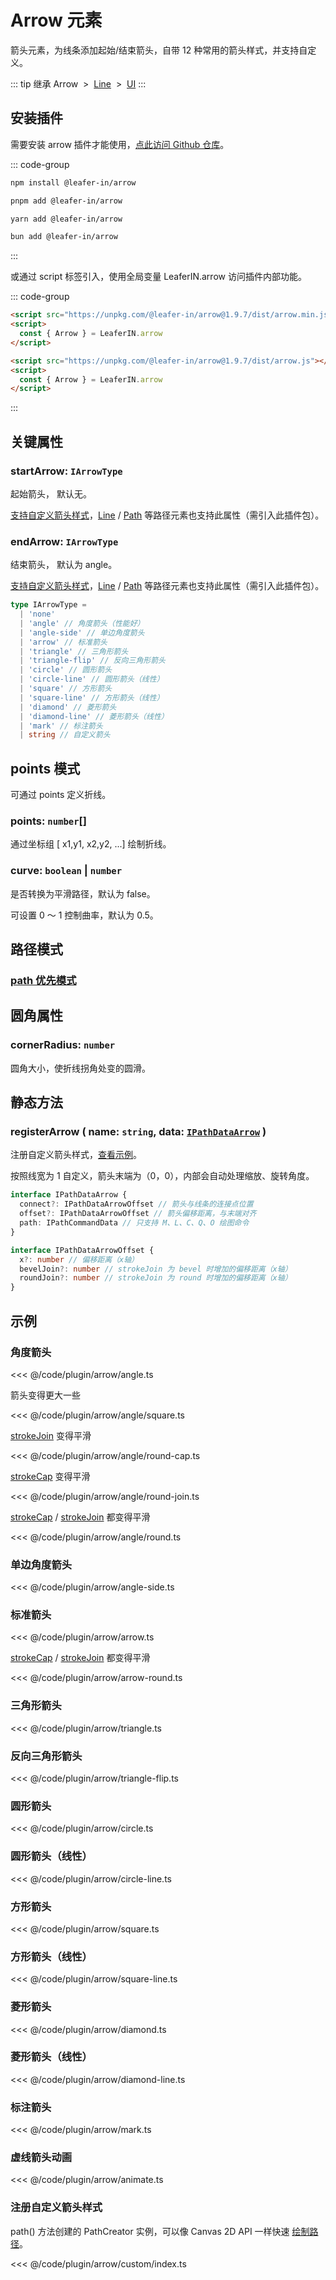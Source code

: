 <script setup>
import Case from '/component/Case.vue'
</script>

# Arrow 元素

箭头元素，为线条添加起始/结束箭头，自带 12 种常用的箭头样式，并支持自定义。

<case name="Arrow" editor=false></case>

::: tip 继承
Arrow &nbsp;>&nbsp; [Line](/reference/display/Line.md) &nbsp;>&nbsp; [UI](/reference/display/UI.md)
:::

## 安装插件

需要安装 arrow 插件才能使用，[点此访问 Github 仓库](https://github.com/leaferjs/leafer-in/tree/main/packages/arrow)。

::: code-group

```sh [npm]
npm install @leafer-in/arrow
```

```sh [pnpm]
pnpm add @leafer-in/arrow
```

```sh [yarn]
yarn add @leafer-in/arrow
```

```sh [bun]
bun add @leafer-in/arrow
```

:::

或通过 script 标签引入，使用全局变量 LeaferIN.arrow 访问插件内部功能。

::: code-group

```html [arrow.min]
<script src="https://unpkg.com/@leafer-in/arrow@1.9.7/dist/arrow.min.js"></script>
<script>
  const { Arrow } = LeaferIN.arrow
</script>
```

```html [arrow]
<script src="https://unpkg.com/@leafer-in/arrow@1.9.7/dist/arrow.js"></script>
<script>
  const { Arrow } = LeaferIN.arrow
</script>
```

<!-- https://unpkg.com 无法访问时，可替换为 https://cdn.jsdelivr.net/npm -->

:::

## 关键属性

### startArrow: `IArrowType`

起始箭头， 默认无。

[支持自定义箭头样式](#注册自定义箭头样式)，[Line](/reference/display/Leaf.md) / [Path](/reference/display/Path.md) 等路径元素也支持此属性（需引入此插件包）。

### endArrow: `IArrowType`

结束箭头， 默认为 angle。

[支持自定义箭头样式](#注册自定义箭头样式)，[Line](/reference/display/Leaf.md) / [Path](/reference/display/Path.md) 等路径元素也支持此属性（需引入此插件包）。

```ts
type IArrowType =
  | 'none'
  | 'angle' // 角度箭头（性能好）
  | 'angle-side' // 单边角度箭头
  | 'arrow' // 标准箭头
  | 'triangle' // 三角形箭头
  | 'triangle-flip' // 反向三角形箭头
  | 'circle' // 圆形箭头
  | 'circle-line' // 圆形箭头（线性）
  | 'square' // 方形箭头
  | 'square-line' // 方形箭头（线性）
  | 'diamond' // 菱形箭头
  | 'diamond-line' // 菱形箭头（线性）
  | 'mark' // 标注箭头
  | string // 自定义箭头
```

## points 模式

可通过 points 定义折线。

### points: `number`[]

通过坐标组 [ x1,y1, x2,y2, ...] 绘制折线。

### curve: `boolean` | `number`

是否转换为平滑路径，默认为 false。

可设置 0 ～ 1 控制曲率，默认为 0.5。

## 路径模式

### [path 优先模式](/reference/UI/path.md)

## 圆角属性

### cornerRadius: `number`

圆角大小，使折线拐角处变的圆滑。

## 静态方法

### registerArrow ( name: `string`, data: [`IPathDataArrow`](/api/interfaces/IPathDataArrow.md) )

注册自定义箭头样式，[查看示例](#注册自定义箭头样式)。

按照线宽为 1 自定义，箭头末端为（0，0），内部会自动处理缩放、旋转角度。

```ts
interface IPathDataArrow {
  connect?: IPathDataArrowOffset // 箭头与线条的连接点位置
  offset?: IPathDataArrowOffset // 箭头偏移距离，与末端对齐
  path: IPathCommandData // 只支持 M、L、C、Q、O 绘图命令
}

interface IPathDataArrowOffset {
  x?: number // 偏移距离（x轴）
  bevelJoin?: number // strokeJoin 为 bevel 时增加的偏移距离（x轴）
  roundJoin?: number // strokeJoin 为 round 时增加的偏移距离（x轴）
}
```

<!-- ## 继承元素

### [Line](/reference/display/Line.md) -->

## 示例

<case name="Arrow" index=6 editor=false></case>

### 角度箭头

<<< @/code/plugin/arrow/angle.ts

<case name="Arrow" index=7 editor=false></case>

箭头变得更大一些

<<< @/code/plugin/arrow/angle/square.ts

<case name="Arrow" index=9 editor=false></case>

[strokeJoin](/reference/UI/stroke.md#strokejoin-strokejoin) 变得平滑

<<< @/code/plugin/arrow/angle/round-cap.ts

<case name="Arrow" index=10 editor=false></case>

[strokeCap](/reference/UI/stroke.md#strokecap-strokecap) 变得平滑

<<< @/code/plugin/arrow/angle/round-join.ts

<case name="Arrow" index=8 editor=false></case>

[strokeCap](/reference/UI/stroke.md#strokecap-strokecap) / [strokeJoin](/reference/UI/stroke.md#strokejoin-strokejoin) 都变得平滑

<<< @/code/plugin/arrow/angle/round.ts

<case name="Arrow" index=11 count=2 editor=false></case>

### 单边角度箭头

<<< @/code/plugin/arrow/angle-side.ts

<case name="Arrow" index=13 editor=false></case>

### 标准箭头

<<< @/code/plugin/arrow/arrow.ts

<case name="Arrow" index=23 editor=false></case>

[strokeCap](/reference/UI/stroke.md#strokecap-strokecap) / [strokeJoin](/reference/UI/stroke.md#strokejoin-strokejoin) 都变得平滑

<<< @/code/plugin/arrow/arrow-round.ts

<case name="Arrow" index=14 editor=false></case>

### 三角形箭头

<<< @/code/plugin/arrow/triangle.ts

<case name="Arrow" index=15 editor=false></case>

### 反向三角形箭头

<<< @/code/plugin/arrow/triangle-flip.ts

<case name="Arrow" index=16 editor=false></case>

### 圆形箭头

<<< @/code/plugin/arrow/circle.ts

<case name="Arrow" index=17 editor=false></case>

### 圆形箭头（线性）

<<< @/code/plugin/arrow/circle-line.ts

<case name="Arrow" index=18 editor=false></case>

### 方形箭头

<<< @/code/plugin/arrow/square.ts

<case name="Arrow" index=19 editor=false></case>

### 方形箭头（线性）

<<< @/code/plugin/arrow/square-line.ts

<case name="Arrow" index=20 editor=false></case>

### 菱形箭头

<<< @/code/plugin/arrow/diamond.ts

<case name="Arrow" index=21 editor=false></case>

### 菱形箭头（线性）

<<< @/code/plugin/arrow/diamond-line.ts

<case name="Arrow" index=22 editor=false></case>

### 标注箭头

<<< @/code/plugin/arrow/mark.ts

<case name="Arrow" index=24 editor=false></case>

### 虚线箭头动画

<<< @/code/plugin/arrow/animate.ts

### 注册自定义箭头样式

path() 方法创建的 PathCreator 实例，可以像 Canvas 2D API 一样快速 [绘制路径](/reference/path/PathCreator.md)。

<<< @/code/plugin/arrow/custom/index.ts
